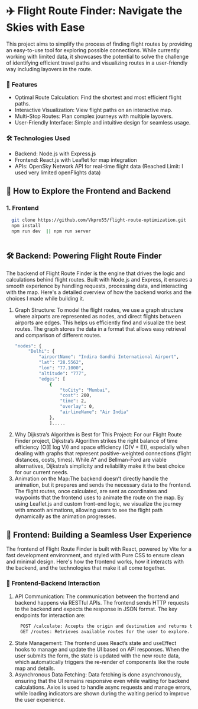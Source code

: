 # ✈️ Flight Route Finder: Navigate the Skies with Ease
This project aims to simplify the process of finding flight routes by providing an easy-to-use tool for exploring possible connections. While currently working with limited data, it showcases the potential to solve the challenge of identifying efficient travel paths and visualizing routes in a user-friendly way including layovers in the route.

### 🚀 Features
- Optimal Route Calculation: Find the shortest and most efficient flight paths.
- Interactive Visualization: View flight paths on an interactive map.
- Multi-Stop Routes: Plan complex journeys with multiple layovers.
- User-Friendly Interface: Simple and intuitive design for seamless usage.

### 🛠️ Technologies Used
- Backend: Node.js with Express.js
- Frontend: React.js with Leaflet for map integration
- APIs: OpenSky Network API for real-time flight data (Reached Limit: I used very limited openFlights data)

## 🚀 How to Explore the Frontend and Backend
### 1. Frontend
   ```bash
     git clone https://github.com/Vkpro55/flight-route-optimization.git
     npm install
     npm run dev  || npm run server
                
   ```

## 🛠️ Backend: Powering Flight Route Finder
The backend of Flight Route Finder is the engine that drives the logic and calculations behind flight routes. Built with Node.js and Express, it ensures a smooth experience by handling requests, processing data, and interacting with the map. Here's a detailed overview of how the backend works and the choices I made while building it.
1. Graph Structure: To model the flight routes, we use a graph structure where airports are represented as nodes, and direct flights between airports are edges. This helps us efficiently find and visualize the best routes. The graph stores the data in a format that allows easy retrieval and comparison of different routes.
   ```bash
   "nodes": {
        "Delhi": {
            "airportName": "Indira Gandhi International Airport",
            "lat": "28.5562",
            "lon": "77.1000",
            "altitude": "777",
            "edges": [
                {
                    "toCity": "Mumbai",
                    "cost": 200,
                    "time": 2,
                    "overlay": 0,
                    "airlineName": "Air India"
                },
                ].....
   ```
2.  Why Dijkstra’s Algorithm is Best for This Project: For our Flight Route Finder project, Dijkstra’s Algorithm strikes the right balance of time efficiency (O(E log V)) and space efficiency (O(V + E)), especially when dealing with graphs that represent positive-weighted connections (flight distances, costs, times). While A* and Bellman-Ford are viable alternatives, Dijkstra’s simplicity and reliability make it the best choice for our current needs.
3. Animation on the Map:The backend doesn’t directly handle the animation, but it prepares and sends the necessary data to the frontend. The flight routes, once calculated, are sent as coordinates and waypoints that the frontend uses to animate the route on the map. By using Leaflet.js and custom front-end logic, we visualize the journey with smooth animations, allowing users to see the flight path dynamically as the animation progresses.


## 🎨 Frontend: Building a Seamless User Experience
The frontend of Flight Route Finder is built with React, powered by Vite for a fast development environment, and styled with Pure CSS to ensure clean and minimal design. Here's how the frontend works, how it interacts with the backend, and the technologies that make it all come together.
### 🔗 Frontend-Backend Interaction
1. API Communication:
The communication between the frontend and backend happens via RESTful APIs. The frontend sends HTTP requests to the backend and expects the response in JSON format. The key endpoints for interaction are:
    ```bash
      POST /calculate: Accepts the origin and destination and returns the optimal route.
      GET /routes: Retrieves available routes for the user to explore.
    ``` 
2. State Management:
The frontend uses React’s state and useEffect hooks to manage and update the UI based on API responses. When the user submits the form, the state is updated with the new route data, which automatically triggers the re-render of components like the route map and details.
3. Asynchronous Data Fetching:
Data fetching is done asynchronously, ensuring that the UI remains responsive even while waiting for backend calculations. Axios is used to handle async requests and manage errors, while loading indicators are shown during the waiting period to improve the user experience.
